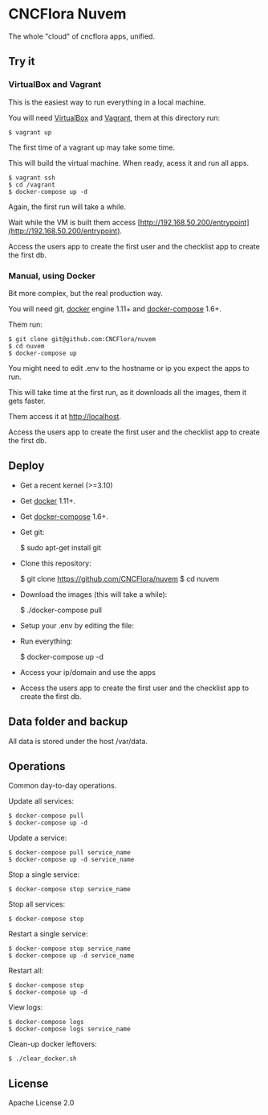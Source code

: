 # CNCFlora Nuvem

The whole "cloud" of cncflora apps, unified.

## Try it

### VirtualBox and Vagrant

This is the easiest way to run everything in a local machine.

You will need [VirtualBox](http://virtualbox.org) and [Vagrant](http://www.vagrantup.com/), them at this directory run:

    $ vagrant up

The first time of a vagrant up may take some time.

This will build the virtual machine. When ready, acess it and run all apps.

    $ vagrant ssh
    $ cd /vagrant
    $ docker-compose up -d

Again, the first run will take a while.

Wait while the VM is built them access [http://192.168.50.200/entrypoint](http://192.168.50.200/entrypoint).

Access the users app to create the first user and the checklist app to create the first db.

### Manual, using Docker

Bit more complex, but the real production way.

You will need git, [docker](http://docker.io) engine 1.11+ and [docker-compose](https://docs.docker.com/compose/install/) 1.6+.

Them run:
    
    $ git clone git@github.com:CNCFlora/nuvem
    $ cd nuvem
    $ docker-compose up

You might need to edit .env to the hostname or ip you expect the apps to run.

This will take time at the first run, as it downloads all the images, them it gets faster.

Them access it at [http://localhost](http://localhost). 

Access the users app to create the first user and the checklist app to create the first db.
 
## Deploy

- Get a recent kernel (>=3.10)
- Get [docker](https://docs.docker.com/installation/) 1.11+.
- Get [docker-compose](https://docs.docker.com/compose/install/) 1.6+.
- Get git:

    $ sudo apt-get install git

- Clone this repository:

    $ git clone https://github.com/CNCFlora/nuvem
    $ cd nuvem

- Download the images (this will take a while):

    $ ./docker-compose pull

- Setup your .env by editing the file:

- Run everything:

   $ docker-compose up -d

- Access your ip/domain and use the apps
- Access the users app to create the first user and the checklist app to create the first db.

## Data folder and backup

All data is stored under the host /var/data.

## Operations

Common day-to-day operations.

Update all services:

    $ docker-compose pull
    $ docker-compose up -d

Update a service:

    $ docker-compose pull service_name
    $ docker-compose up -d service_name

Stop a single service:

    $ docker-compose stop service_name

Stop all services:

    $ docker-compose stop

Restart a single service:

    $ docker-compose stop service_name
    $ docker-compose up -d service_name

Restart all:

    $ docker-compose stop
    $ docker-compose up -d

View logs:

    $ docker-compose logs
    $ docker-compose logs service_name

Clean-up docker leftovers:

    $ ./clear_docker.sh

## License

Apache License 2.0

